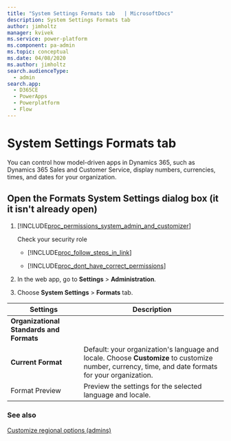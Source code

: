 ```yaml
---
title: "System Settings Formats tab   | MicrosoftDocs"
description: System Settings Formats tab 
author: jimholtz
manager: kvivek
ms.service: power-platform
ms.component: pa-admin
ms.topic: conceptual
ms.date: 04/08/2020
ms.author: jimholtz
search.audienceType: 
  - admin
search.app:
  - D365CE
  - PowerApps
  - Powerplatform
  - Flow
---
```

# System Settings Formats tab

You can control how model-driven apps in Dynamics 365, such as Dynamics 365 Sales and Customer Service, display numbers, currencies, times, and dates for your organization. 

<!-- legacy procedure -->
  
## Open the Formats System Settings dialog box (it it isn't already open)  
  
1. [!INCLUDE[proc_permissions_system_admin_and_customizer](../includes/proc-permissions-system-admin-and-customizer.md)]  
  
    Check your security role  
  
   - [!INCLUDE[proc_follow_steps_in_link](../includes/proc-follow-steps-in-link.md)]  
  
   - [!INCLUDE[proc_dont_have_correct_permissions](../includes/proc-dont-have-correct-permissions.md)]  
  
2. In the web app, go to **Settings** > **Administration**.
  
3. Choose **System Settings** > **Formats** tab.  
  
|Settings|Description|  
|--------------|-----------------|  
|**Organizational Standards and Formats**||  
|**Current Format**|Default: your organization's language and locale. Choose **Customize** to customize number, currency, time, and date formats for your organization.|  
|Format Preview|Preview the settings for the selected language and locale.|  
  
### See also  
 [Customize regional options (admins)](../admin/customize-regional-options-admins.md)
